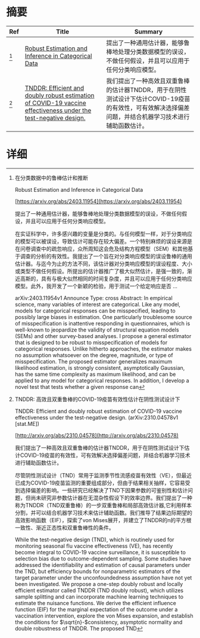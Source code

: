# 摘要

| Ref | Title | Summary |
| --- | --- | --- |
| [^1] | [Robust Estimation and Inference in Categorical Data](https://arxiv.org/abs/2403.11954) | 提出了一种通用估计器，能够鲁棒地处理分类数据模型的误设，不做任何假设，并且可以应用于任何分类响应模型。 |
| [^2] | [TNDDR: Efficient and doubly robust estimation of COVID-19 vaccine effectiveness under the test-negative design.](http://arxiv.org/abs/2310.04578) | 我们提出了一种高效且双重鲁棒的估计器TNDDR，用于在阴性测试设计下估计COVID-19疫苗的有效性，可有效解决选择偏差问题，并结合机器学习技术进行辅助函数估计。 |

# 详细

[^1]: 在分类数据中的鲁棒估计和推断

    Robust Estimation and Inference in Categorical Data

    [https://arxiv.org/abs/2403.11954](https://arxiv.org/abs/2403.11954)

    提出了一种通用估计器，能够鲁棒地处理分类数据模型的误设，不做任何假设，并且可以应用于任何分类响应模型。

    

    在实证科学中，许多感兴趣的变量是分类的。与任何模型一样，对于分类响应的模型可以被误设，导致估计可能存在较大偏差。一个特别麻烦的误设来源是在问卷调查中的疏忽响应，众所周知这会危及结构方程模型（SEM）和其他基于调查的分析的有效性。我提出了一个旨在对分类响应模型的误设鲁棒的通用估计器。与迄今为止的方法不同，该估计器对分类响应模型的误设程度、大小或类型不做任何假设。所提出的估计器推广了极大似然估计，是强一致的，渐近高斯的，具有与极大似然相同的时间复杂度，并且可以应用于任何分类响应模型。此外，我开发了一个新颖的检验，用于测试一个给定响应是否 ...

    arXiv:2403.11954v1 Announce Type: cross  Abstract: In empirical science, many variables of interest are categorical. Like any model, models for categorical responses can be misspecified, leading to possibly large biases in estimation. One particularly troublesome source of misspecification is inattentive responding in questionnaires, which is well-known to jeopardize the validity of structural equation models (SEMs) and other survey-based analyses. I propose a general estimator that is designed to be robust to misspecification of models for categorical responses. Unlike hitherto approaches, the estimator makes no assumption whatsoever on the degree, magnitude, or type of misspecification. The proposed estimator generalizes maximum likelihood estimation, is strongly consistent, asymptotically Gaussian, has the same time complexity as maximum likelihood, and can be applied to any model for categorical responses. In addition, I develop a novel test that tests whether a given response can 
    
[^2]: TNDDR: 高效且双重鲁棒的COVID-19疫苗有效性估计在阴性测试设计下

    TNDDR: Efficient and doubly robust estimation of COVID-19 vaccine effectiveness under the test-negative design. (arXiv:2310.04578v1 [stat.ME])

    [http://arxiv.org/abs/2310.04578](http://arxiv.org/abs/2310.04578)

    我们提出了一种高效且双重鲁棒的估计器TNDDR，用于在阴性测试设计下估计COVID-19疫苗的有效性，可有效解决选择偏差问题，并结合机器学习技术进行辅助函数估计。

    

    尽管阴性测试设计（TND）常用于监测季节性流感疫苗有效性（VE），但最近已成为COVID-19疫苗监测的重要组成部分，但由于结果相关抽样，它容易受到选择偏差的影响。一些研究已经解决了TND下因果参数的可鉴别性和估计问题，但尚未研究非参数估计器在无混杂性假设下的效率边界。我们提出了一种称为TNDDR（TND双重鲁棒）的一步双重鲁棒和局部高效估计器,它利用样本分割，并可以结合机器学习技术来估计辅助函数。我们推导了结果边际期望的高效影响函数（EIF），探索了von Mises展开，并建立了TNDDR的n的平方根一致性、渐近正态性和双重鲁棒性的条件。

    While the test-negative design (TND), which is routinely used for monitoring seasonal flu vaccine effectiveness (VE), has recently become integral to COVID-19 vaccine surveillance, it is susceptible to selection bias due to outcome-dependent sampling. Some studies have addressed the identifiability and estimation of causal parameters under the TND, but efficiency bounds for nonparametric estimators of the target parameter under the unconfoundedness assumption have not yet been investigated. We propose a one-step doubly robust and locally efficient estimator called TNDDR (TND doubly robust), which utilizes sample splitting and can incorporate machine learning techniques to estimate the nuisance functions. We derive the efficient influence function (EIF) for the marginal expectation of the outcome under a vaccination intervention, explore the von Mises expansion, and establish the conditions for $\sqrt{n}-$consistency, asymptotic normality and double robustness of TNDDR. The proposed TND
    

